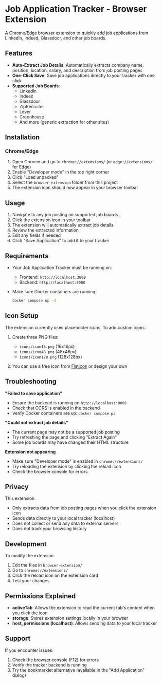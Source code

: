 # Job Application Tracker - Browser Extension

A Chrome/Edge browser extension to quickly add job applications from LinkedIn, Indeed, Glassdoor, and other job boards.

## Features

- **Auto-Extract Job Details**: Automatically extracts company name, position, location, salary, and description from job posting pages
- **One-Click Save**: Save job applications directly to your tracker with one click
- **Supported Job Boards**:
  - LinkedIn
  - Indeed
  - Glassdoor
  - ZipRecruiter
  - Lever
  - Greenhouse
  - And more (generic extraction for other sites)

## Installation

### Chrome/Edge

1. Open Chrome and go to `chrome://extensions/` (or `edge://extensions/` for Edge)
2. Enable "Developer mode" in the top right corner
3. Click "Load unpacked"
4. Select the `browser-extension` folder from this project
5. The extension icon should now appear in your browser toolbar

## Usage

1. Navigate to any job posting on supported job boards
2. Click the extension icon in your toolbar
3. The extension will automatically extract job details
4. Review the extracted information
5. Edit any fields if needed
6. Click "Save Application" to add it to your tracker

## Requirements

- Your Job Application Tracker must be running on:
  - Frontend: `http://localhost:3000`
  - Backend: `http://localhost:8000`

- Make sure Docker containers are running:
  ```bash
  docker compose up -d
  ```

## Icon Setup

The extension currently uses placeholder icons. To add custom icons:

1. Create three PNG files:
   - `icons/icon16.png` (16x16px)
   - `icons/icon48.png` (48x48px)
   - `icons/icon128.png` (128x128px)

2. You can use a free icon from [Flaticon](https://www.flaticon.com/) or design your own

## Troubleshooting

**"Failed to save application"**
- Ensure the backend is running on `http://localhost:8000`
- Check that CORS is enabled in the backend
- Verify Docker containers are up: `docker compose ps`

**"Could not extract job details"**
- The current page may not be a supported job posting
- Try refreshing the page and clicking "Extract Again"
- Some job boards may have changed their HTML structure

**Extension not appearing**
- Make sure "Developer mode" is enabled in `chrome://extensions/`
- Try reloading the extension by clicking the reload icon
- Check the browser console for errors

## Privacy

This extension:
- Only extracts data from job posting pages when you click the extension icon
- Sends data directly to your local tracker (localhost)
- Does not collect or send any data to external servers
- Does not track your browsing history

## Development

To modify the extension:

1. Edit the files in `browser-extension/`
2. Go to `chrome://extensions/`
3. Click the reload icon on the extension card
4. Test your changes

## Permissions Explained

- **activeTab**: Allows the extension to read the current tab's content when you click the icon
- **storage**: Stores extension settings locally in your browser
- **host_permissions (localhost)**: Allows sending data to your local tracker

## Support

If you encounter issues:
1. Check the browser console (F12) for errors
2. Verify the tracker backend is running
3. Try the bookmarklet alternative (available in the "Add Application" dialog)
